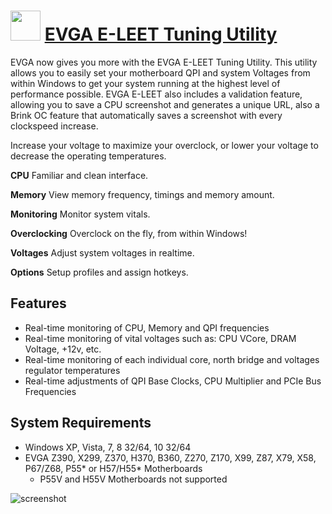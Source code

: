 ﻿# <img src="https://cdn.jsdelivr.net/gh/chtof/chocolatey-packages/manual/evga-eleet/evga-eleet.png" width="48" height="48"/> [EVGA E-LEET Tuning Utility](https://chocolatey.org/packages/evga-eleet)

EVGA now gives you more with the EVGA E-LEET Tuning Utility. This utility allows you to easily set your motherboard QPI and system Voltages from within Windows to get your system running at the highest level of performance possible. EVGA E-LEET also includes a validation feature, allowing you to save a CPU screenshot and generates a unique URL, also a Brink OC feature that automatically saves a screenshot with every clockspeed increase.

Increase your voltage to maximize your overclock, or lower your voltage to decrease the operating temperatures.

**CPU**
Familiar and clean interface.

**Memory**
View memory frequency, timings and memory amount.

**Monitoring**
Monitor system vitals.

**Overclocking**
Overclock on the fly, from within Windows!

**Voltages**
Adjust system voltages in realtime.

**Options**
Setup profiles and assign hotkeys.

## Features
- Real-time monitoring of CPU, Memory and QPI frequencies
- Real-time monitoring of vital voltages such as: CPU VCore, DRAM Voltage, +12v, etc.
- Real-time monitoring of each individual core, north bridge and voltages regulator temperatures
- Real-time adjustments of QPI Base Clocks, CPU Multiplier and PCIe Bus Frequencies

## System Requirements
- Windows XP, Vista, 7, 8 32/64, 10 32/64
- EVGA Z390, X299, Z370, H370, B360, Z270, Z170, X99, Z87, X79, X58, P67/Z68, P55* or H57/H55* Motherboards
  * P55V and H55V Motherboards not supported

![screenshot](https://cdn.jsdelivr.net/gh/chtof/chocolatey-packages/manual/evga-eleet/screenshot.png)